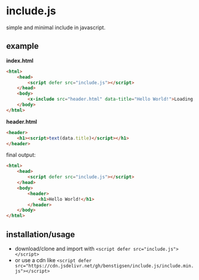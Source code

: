 # include.js
simple and minimal include in javascript.

## example
**index.html**
```html
<html>
    <head>
        <script defer src="include.js"></script>
    </head>
    <body>
        <x-include src="header.html" data-title="Hello World!">Loading...</x-include>
    </body>
</html>
```

**header.html**
```html
<header>
    <h1><script>text(data.title)</script></h1>
</header>
```

final output:
```html
<html>
    <head>
        <script defer src="include.js"></script>
    </head>
    <body>
        <header>
            <h1>Hello World!</h1>
        </header>
    </body>
</html>
```

## installation/usage
- download/clone and import with `<script defer src="include.js"></script>`
- or use a cdn like `<script defer src="https://cdn.jsdelivr.net/gh/benstigsen/include.js/include.min.js"></script>`


